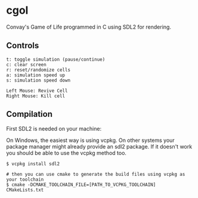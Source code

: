 # cgol

Convay's Game of Life programmed in C using SDL2 for rendering.

## Controls
```
t: toggle simulation (pause/continue)
c: clear screen
r: reset/randomize cells
a: simulation speed up
s: simulation speed down

Left Mouse: Revive Cell
Right Mouse: Kill cell
```

## Compilation
First SDL2 is needed on your machine:

On Windows, the easiest way is using vcpkg. On other systems your package manager might already provide an sdl2 package. If it doesn't work you should be able to use the vcpkg method too.
```
$ vcpkg install sdl2

# then you can use cmake to generate the build files using vcpkg as your toolchain
$ cmake -DCMAKE_TOOLCHAIN_FILE=[PATH_TO_VCPKG_TOOLCHAIN] CMakeLists.txt